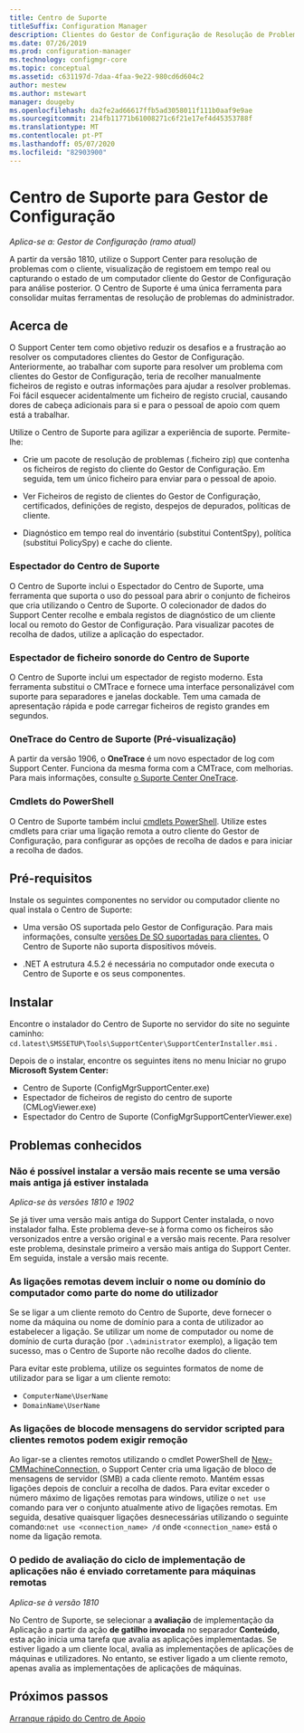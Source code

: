 ```yaml
---
title: Centro de Suporte
titleSuffix: Configuration Manager
description: Clientes do Gestor de Configuração de Resolução de Problemas com o Centro de Suporte.
ms.date: 07/26/2019
ms.prod: configuration-manager
ms.technology: configmgr-core
ms.topic: conceptual
ms.assetid: c631197d-7daa-4faa-9e22-980cd6d604c2
author: mestew
ms.author: mstewart
manager: dougeby
ms.openlocfilehash: da2fe2ad66617ffb5ad3058011f111b0aaf9e9ae
ms.sourcegitcommit: 214fb11771b61008271c6f21e17ef4d45353788f
ms.translationtype: MT
ms.contentlocale: pt-PT
ms.lasthandoff: 05/07/2020
ms.locfileid: "82903900"
---
```

# <a name="support-center-for-configuration-manager"></a>Centro de Suporte para Gestor de Configuração

*Aplica-se a: Gestor de Configuração (ramo atual)*

<!--1357489-->
A partir da versão 1810, utilize o Support Center para resolução de problemas com o cliente, visualização de registoem em tempo real ou capturando o estado de um computador cliente do Gestor de Configuração para análise posterior. O Centro de Suporte é uma única ferramenta para consolidar muitas ferramentas de resolução de problemas do administrador.


## <a name="about"></a>Acerca de

O Support Center tem como objetivo reduzir os desafios e a frustração ao resolver os computadores clientes do Gestor de Configuração. Anteriormente, ao trabalhar com suporte para resolver um problema com clientes do Gestor de Configuração, teria de recolher manualmente ficheiros de registo e outras informações para ajudar a resolver problemas. Foi fácil esquecer acidentalmente um ficheiro de registo crucial, causando dores de cabeça adicionais para si e para o pessoal de apoio com quem está a trabalhar.

Utilize o Centro de Suporte para agilizar a experiência de suporte. Permite-lhe:

- Crie um pacote de resolução de problemas (.ficheiro zip) que contenha os ficheiros de registo do cliente do Gestor de Configuração. Em seguida, tem um único ficheiro para enviar para o pessoal de apoio.  

- Ver Ficheiros de registo de clientes do Gestor de Configuração, certificados, definições de registo, despejos de depurados, políticas de cliente.  

- Diagnóstico em tempo real do inventário (substitui ContentSpy), política (substitui PolicySpy) e cache do cliente.  

### <a name="support-center-viewer"></a>Espectador do Centro de Suporte

O Centro de Suporte inclui o Espectador do Centro de Suporte, uma ferramenta que suporta o uso do pessoal para abrir o conjunto de ficheiros que cria utilizando o Centro de Suporte. O colecionador de dados do Support Center recolhe e embala registos de diagnóstico de um cliente local ou remoto do Gestor de Configuração. Para visualizar pacotes de recolha de dados, utilize a aplicação do espectador.

### <a name="support-center-log-file-viewer"></a>Espectador de ficheiro sonorde do Centro de Suporte

O Centro de Suporte inclui um espectador de registo moderno. Esta ferramenta substitui o CMTrace e fornece uma interface personalizável com suporte para separadores e janelas dockable. Tem uma camada de apresentação rápida e pode carregar ficheiros de registo grandes em segundos.

### <a name="support-center-onetrace-preview"></a>OneTrace do Centro de Suporte (Pré-visualização)

<!--3555962-->
A partir da versão 1906, o **OneTrace** é um novo espectador de log com Support Center. Funciona da mesma forma com a CMTrace, com melhorias. Para mais informações, consulte [o Suporte Center OneTrace](support-center-onetrace.md).

### <a name="powershell-cmdlets"></a>Cmdlets do PowerShell

O Centro de Suporte também inclui [cmdlets PowerShell](https://docs.microsoft.com/powershell/sccm/overview?view=sccm-ps). Utilize estes cmdlets para criar uma ligação remota a outro cliente do Gestor de Configuração, para configurar as opções de recolha de dados e para iniciar a recolha de dados.


## <a name="prerequisites"></a>Pré-requisitos

Instale os seguintes componentes no servidor ou computador cliente no qual instala o Centro de Suporte:

- Uma versão OS suportada pelo Gestor de Configuração. Para mais informações, consulte [versões De SO suportadas para clientes.](../plan-design/configs/supported-operating-systems-for-clients-and-devices.md) O Centro de Suporte não suporta dispositivos móveis.  

- .NET A estrutura 4.5.2 é necessária no computador onde executa o Centro de Suporte e os seus componentes.  


## <a name="install"></a>Instalar

Encontre o instalador do Centro de Suporte no servidor do site no seguinte caminho: `cd.latest\SMSSETUP\Tools\SupportCenter\SupportCenterInstaller.msi` .

Depois de o instalar, encontre os seguintes itens no menu Iniciar no grupo **Microsoft System Center:**  

- Centro de Suporte (ConfigMgrSupportCenter.exe)  
- Espectador de ficheiros de registo do centro de suporte (CMLogViewer.exe)  
- Espectador do Centro de Suporte (ConfigMgrSupportCenterViewer.exe)  


## <a name="known-issues"></a>Problemas conhecidos

### <a name="you-cant-install-the-latest-version-if-an-older-version-is-already-installed"></a>Não é possível instalar a versão mais recente se uma versão mais antiga já estiver instalada

<!--SCCMDocs-pr issue #3090-->
*Aplica-se às versões 1810 e 1902*

Se já tiver uma versão mais antiga do Support Center instalada, o novo instalador falha. Este problema deve-se à forma como os ficheiros são versonizados entre a versão original e a versão mais recente. Para resolver este problema, desinstale primeiro a versão mais antiga do Support Center. Em seguida, instale a versão mais recente.

### <a name="remote-connections-must-include-computer-name-or-domain-as-part-of-the-user-name"></a>As ligações remotas devem incluir o nome ou domínio do computador como parte do nome do utilizador

Se se ligar a um cliente remoto do Centro de Suporte, deve fornecer o nome da máquina ou nome de domínio para a conta de utilizador ao estabelecer a ligação. Se utilizar um nome de computador ou nome de domínio de curta duração (por `.\administrator` exemplo), a ligação tem sucesso, mas o Centro de Suporte não recolhe dados do cliente.

Para evitar este problema, utilize os seguintes formatos de nome de utilizador para se ligar a um cliente remoto:

- `ComputerName\UserName`  
- `DomainName\UserName`  

### <a name="scripted-server-message-block-connections-to-remote-clients-might-require-removal"></a>As ligações de blocode mensagens do servidor scripted para clientes remotos podem exigir remoção

Ao ligar-se a clientes remotos utilizando o cmdlet PowerShell de [New-CMMachineConnection,](https://go.microsoft.com/fwlink/p/?linkid=390542) o Support Center cria uma ligação de bloco de mensagens de servidor (SMB) a cada cliente remoto. Mantém essas ligações depois de concluir a recolha de dados. Para evitar exceder o número máximo de ligações remotas para windows, utilize o `net use` comando para ver o conjunto atualmente ativo de ligações remotas. Em seguida, desative quaisquer ligações desnecessárias utilizando o seguinte comando:`net use <connection_name> /d`
onde `<connection_name>` está o nome da ligação remota.

### <a name="application-deployment-evaluation-cycle-request-isnt-sent-correctly-to-remote-machines"></a>O pedido de avaliação do ciclo de implementação de aplicações não é enviado corretamente para máquinas remotas

<!--2849356-->
*Aplica-se à versão 1810*

No Centro de Suporte, se selecionar a **avaliação** de implementação da Aplicação a partir da ação **de gatilho invocada** no separador **Conteúdo,** esta ação inicia uma tarefa que avalia as aplicações implementadas. Se estiver ligado a um cliente local, avalia as implementações de aplicações de máquinas e utilizadores. No entanto, se estiver ligado a um cliente remoto, apenas avalia as implementações de aplicações de máquinas.


## <a name="next-steps"></a>Próximos passos

[Arranque rápido do Centro de Apoio](support-center-quickstart.md)
